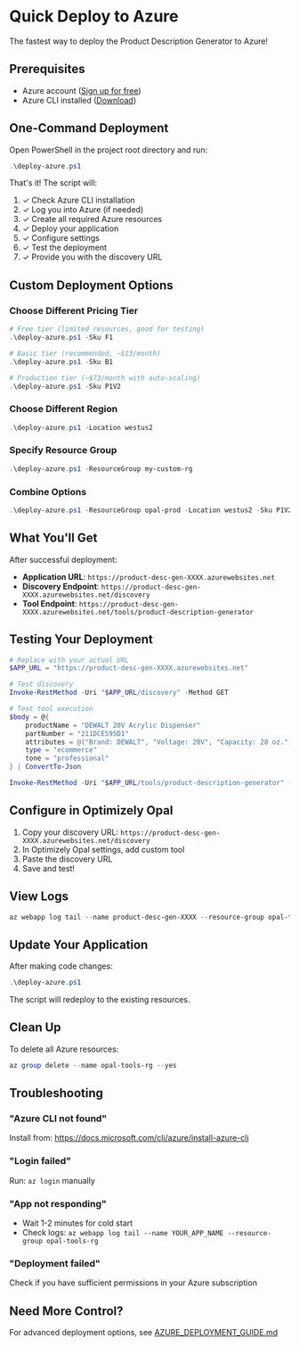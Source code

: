 # Quick Deploy to Azure

The fastest way to deploy the Product Description Generator to Azure!

## Prerequisites

- Azure account ([Sign up for free](https://azure.microsoft.com/free/))
- Azure CLI installed ([Download](https://docs.microsoft.com/cli/azure/install-azure-cli))

## One-Command Deployment

Open PowerShell in the project root directory and run:

```powershell
.\deploy-azure.ps1
```

That's it! The script will:
1. ✓ Check Azure CLI installation
2. ✓ Log you into Azure (if needed)
3. ✓ Create all required Azure resources
4. ✓ Deploy your application
5. ✓ Configure settings
6. ✓ Test the deployment
7. ✓ Provide you with the discovery URL

## Custom Deployment Options

### Choose Different Pricing Tier

```powershell
# Free tier (limited resources, good for testing)
.\deploy-azure.ps1 -Sku F1

# Basic tier (recommended, ~$13/month)
.\deploy-azure.ps1 -Sku B1

# Production tier (~$73/month with auto-scaling)
.\deploy-azure.ps1 -Sku P1V2
```

### Choose Different Region

```powershell
.\deploy-azure.ps1 -Location westus2
```

### Specify Resource Group

```powershell
.\deploy-azure.ps1 -ResourceGroup my-custom-rg
```

### Combine Options

```powershell
.\deploy-azure.ps1 -ResourceGroup opal-prod -Location westus2 -Sku P1V2
```

## What You'll Get

After successful deployment:

- **Application URL**: `https://product-desc-gen-XXXX.azurewebsites.net`
- **Discovery Endpoint**: `https://product-desc-gen-XXXX.azurewebsites.net/discovery`
- **Tool Endpoint**: `https://product-desc-gen-XXXX.azurewebsites.net/tools/product-description-generator`

## Testing Your Deployment

```powershell
# Replace with your actual URL
$APP_URL = "https://product-desc-gen-XXXX.azurewebsites.net"

# Test discovery
Invoke-RestMethod -Uri "$APP_URL/discovery" -Method GET

# Test tool execution
$body = @{
    productName = "DEWALT 20V Acrylic Dispenser"
    partNumber = "211DCE595D1"
    attributes = @("Brand: DEWALT", "Voltage: 20V", "Capacity: 28 oz.")
    type = "ecommerce"
    tone = "professional"
} | ConvertTo-Json

Invoke-RestMethod -Uri "$APP_URL/tools/product-description-generator" -Method POST -Body $body -ContentType "application/json"
```

## Configure in Optimizely Opal

1. Copy your discovery URL: `https://product-desc-gen-XXXX.azurewebsites.net/discovery`
2. In Optimizely Opal settings, add custom tool
3. Paste the discovery URL
4. Save and test!

## View Logs

```powershell
az webapp log tail --name product-desc-gen-XXXX --resource-group opal-tools-rg
```

## Update Your Application

After making code changes:

```powershell
.\deploy-azure.ps1
```

The script will redeploy to the existing resources.

## Clean Up

To delete all Azure resources:

```powershell
az group delete --name opal-tools-rg --yes
```

## Troubleshooting

### "Azure CLI not found"
Install from: https://docs.microsoft.com/cli/azure/install-azure-cli

### "Login failed"
Run: `az login` manually

### "App not responding"
- Wait 1-2 minutes for cold start
- Check logs: `az webapp log tail --name YOUR_APP_NAME --resource-group opal-tools-rg`

### "Deployment failed"
Check if you have sufficient permissions in your Azure subscription

## Need More Control?

For advanced deployment options, see [AZURE_DEPLOYMENT_GUIDE.md](AZURE_DEPLOYMENT_GUIDE.md)

